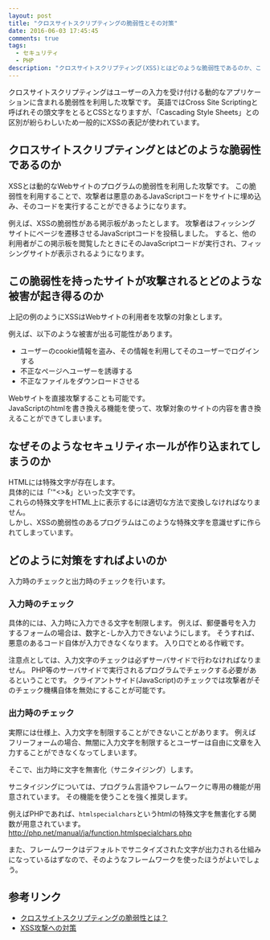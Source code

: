 ```yaml
---
layout: post
title: "クロスサイトスクリプティングの脆弱性とその対策"
date: 2016-06-03 17:45:45
comments: true
tags: 
  - セキュリティ
  - PHP
description: "クロスサイトスクリプティング(XSS)とはどのような脆弱性であるのか、この脆弱性を持ったサイトが攻撃されるとどのような被害が起き得るのか、なぜそのようなセキュリティホールが作り込まれてしまうのか、どのように対策をすればよいのかを紹介します。"
---
```


クロスサイトスクリプティングはユーザーの入力を受け付ける動的なアプリケーションに含まれる脆弱性を利用した攻撃です。
英語ではCross Site Scriptingと呼ばれその頭文字をとるとCSSとなりますが、「Cascading Style Sheets」との区別が紛らわしいため一般的にXSSの表記が使われています。

## クロスサイトスクリプティングとはどのような脆弱性であるのか

XSSとは動的なWebサイトのプログラムの脆弱性を利用した攻撃です。
この脆弱性を利用することで、攻撃者は悪意のあるJavaScriptコードをサイトに埋め込み、そのコードを実行することができるようになります。

例えば、XSSの脆弱性がある掲示板があったとします。
攻撃者はフィッシングサイトにページを遷移させるJavaScriptコードを投稿しました。
すると、他の利用者がこの掲示板を閲覧したときにそのJavaScriptコードが実行され、フィッシングサイトが表示されるようになります。

## この脆弱性を持ったサイトが攻撃されるとどのような被害が起き得るのか

上記の例のようにXSSはWebサイトの利用者を攻撃の対象とします。

例えば、以下のような被害が出る可能性があります。

- ユーザーのcookie情報を盗み、その情報を利用してそのユーザーでログインする
- 不正なページへユーザーを誘導する
- 不正なファイルをダウンロードさせる

Webサイトを直接攻撃することも可能です。  
JavaScriptのhtmlを書き換える機能を使って、攻撃対象のサイトの内容を書き換えることができてしまいます。

## なぜそのようなセキュリティホールが作り込まれてしまうのか

HTMLには特殊文字が存在します。  
具体的には「'"<>&」といった文字です。  
これらの特殊文字をHTML上に表示するには適切な方法で変換しなければなりません。  
しかし、XSSの脆弱性のあるプログラムはこのような特殊文字を意識せずに作られてしまっています。

## どのように対策をすればよいのか

入力時のチェックと出力時のチェックを行います。

### 入力時のチェック

具体的には、入力時に入力できる文字を制限します。
例えば、郵便番号を入力するフォームの場合は、数字と-しか入力できないようにします。
そうすれば、悪意のあるコード自体が入力できなくなります。
入り口でとめる作戦です。

注意点としては、入力文字のチェックは必ずサーバサイドで行わなければなりません。
PHP等のサーバサイドで実行されるプログラムでチェックする必要があるということです。
クライアントサイド(JavaScript)のチェックでは攻撃者がそのチェック機構自体を無効にすることが可能です。

### 出力時のチェック

実際には仕様上、入力文字を制限することができないことがあります。
例えばフリーフォームの場合、無闇に入力文字を制限するとユーザーは自由に文章を入力することができなくなってしまいます。

そこで、出力時に文字を無害化（サニタイジング）します。

サニタイジングについては、プログラム言語やフレームワークに専用の機能が用意されています。
その機能を使うことを強く推奨します。

例えばPHPであれば、`htmlspecialchars`というhtmlの特殊文字を無害化する関数が用意されています。
http://php.net/manual/ja/function.htmlspecialchars.php

また、フレームワークはデフォルトでサニタイズされた文字が出力される仕組みになっているはずなので、そのようなフレームワークを使ったほうがよいでしょう。

## 参考リンク

- [クロスサイトスクリプティングの脆弱性とは？](http://www.atmarkit.co.jp/ait/articles/0211/09/news001.html)
- [XSS攻撃への対策](http://qiita.com/mpyw/items/565b3670dd0c7f9162fa)
